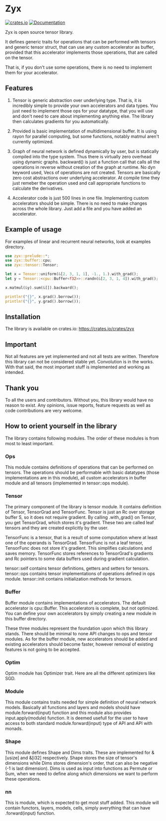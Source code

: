 # Zyx

[![crates.io](https://img.shields.io/crates/v/zyx.svg)](https://crates.io/crates/zyx)
[![Documentation](https://docs.rs/zyx/badge.svg)](https://docs.rs/zyx)

Zyx is open source tensor library.

It defines generic traits for operations that can be performed
with tensors and generic tensor struct, that can use any custom accelerator as buffer, provided
that this accelerator implements those operations, that are called on the tensor.

That is, if you don't use some operations, there is no need to implement them for your accelerator.

## Features

1. Tensor is generic abstraction over underlying type. That is,
   it is incredibly simple to provide your own accelerators
   and data types. You just need to implement those ops for your datatype, that you
   will use and don't need to care about implementing anything else.
   The library then calculates gradients for you automatically.

2. Provided is basic implementation of multidimensional buffer. It is using rayon
   for parallel computing, but some functions, notably matmul aren't currently optimized.

3. Graph of neural network is defined dynamically by user, but is statically compiled
   into the type system. Thus there is virtually zero overhead using dynamic graphs.
   backward() is just a function call that calls all the operations in reverse without creation
   of the graph at runtime. No dyn keyword used, Vecs of operations are not created.
   Tensors are basically zero cost abstractions over underlying accelerator. At compile time
   they just remeber the operation used and call appropriate functions to calculate the derivatives.

4. Accelerator code is just 500 lines in one file. Implementing custom accelerators should be simple.
   There is no need to make changes across the whole library. Just add a file and you have added an accelerator.

## Example of usage

For examples of linear and recurrent neural networks, look at examples directory.

```rust
use zyx::prelude::*;
use zyx::buffer::cpu;
use zyx::tensor::Tensor;

let x = Tensor::uniform(&[2, 3, 1, 1], -1., 1.).with_grad();
let y = Tensor::<cpu::Buffer<f32>>::randn(&[2, 3, 1, 4]).with_grad();

x.matmul(&y).sum(&[]).backward();

println!("{}", x.grad().borrow());
println!("{}", y.grad().borrow());
```

## Installation

The library is available on crates.io: https://crates.io/crates/zyx

## Important

Not all features are yet implemented and not all tests are written.
Therefore this library can not be considered stable yet.
Convolution is in the works.
With that said, the most important stuff is implemented and working as intended.

## Thank you

To all the users and contributors.
Without you, this library would have no reason to exist.
Any opinions, issue reports, feature requests as well as code contributions are very welcome.

## How to orient yourself in the library

The library contains following modules. The order of these modules is from most to least important.

### Ops

This module contains definitions of operations that can be performed on tensors. The operations should be performable with basic datatypes (those implementations
are in this module), all custom accelerators in buffer module and all tensors (implemented in tensor::ops module).

### Tensor

The primary component of the library is tensor module. It contains definition of Tensor, TensorGrad and TensorFunc.
Tensor is just an Rc over storage buffer S, so it does not require gradient.
By calling .with_grad() on Tensor, you get TensorGrad, which stores it's gradient.
These two are called leaf tensors and they are created explicitly by the user.

TensorFunc is a tensor, that is a result of some computation where at least one of the operands is TensorGrad.
TensorFunc is not a leaf tensor, TensorFunc does not store it's gradient. This simplifies calculations and saves memory.
TensorFunc stores references to TensorGrad's gradients and Rc pointers to some data buffers used during gradient
calculation.

tensor::self contains tensor definitions, getters and setters for tensors.
tensor::ops contains tensor implementations of operations defined in ops module.
tensor::init contains initialization methods for tensors.

### Buffer

Buffer module contains implementations of accelerators. The default accelerator is cpu::Buffer. This accelerators is complete, but not optimized.
You can define your own accelerators by simply creating a new module in this buffer directory.

These three modules represent the foundation upon which this library stands. There should be minimal to none API changes to ops and tensor modules.
As for the buffer module, new accelerators should be added and existing accelerators should become faster, however removal of existing features is not going to be accepted.

### Optim

Optim module has Optimizer trait. Here are all the different optimizers like SGD.

### Module

This module contains traits needed for simple definition of neural network models.
Basically all functions and layers and models should have module.forward(input) function and this module also provides input.apply(module) function.
It is deemed usefull for the user to have access to both standard module.forward(input) type of API and API with monads.

### Shape

This module defines Shape and Dims traits. These are implemented for &[usize] and &[i32] respectively. Shape stores the size of tensor's dimensions
while Dims stores dimension's order, that can also be negative (-1 is last dimension). Dims is used as input into functions as Permute or Sum, when
we need to define along which dimensions we want to perform these operations.

### nn

This is module, which is expected to get most stuff added. This module will contain functors, layers, models, cells, simply averything that can have .forward(input) function.
